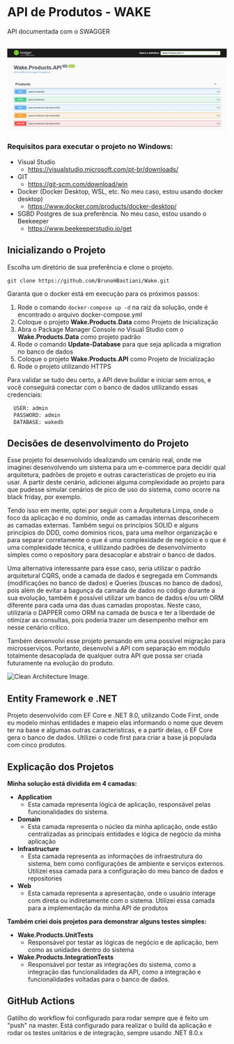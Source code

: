# API de Produtos - WAKE

API documentada com o SWAGGER

<br>![Imagem da API](WakeProducts.jpg)<br>

### Requisitos para executar o projeto no Windows:

* Visual Studio
    * https://visualstudio.microsoft.com/pt-br/downloads/
* GIT 
    * https://git-scm.com/download/win
* Docker (Docker Desktop, WSL, etc. No meu caso, estou usando docker desktop) 
    * https://www.docker.com/products/docker-desktop/
* SGBD Postgres de sua preferência. No meu caso, estou usando o Beekeeper
    * https://www.beekeeperstudio.io/get

## Inicializando o Projeto

Escolha um diretório de sua preferência e clone o projeto.
```
git clone https://github.com/BrunoHBastiani/Wake.git
```

Garanta que o docker está em execução para os próximos passos:

1. Rode o comando `docker-compose up -d` na raiz da solução, onde é encontrado o arquivo docker-compose.yml
2. Coloque o projeto **Wake.Products.Data** como Projeto de Inicialização
3. Abra o Package Manager Console no Visual Studio com o **Wake.Products.Data** como projeto padrão
4. Rode o comando **Update-Database** para que seja aplicada a migration no banco de dados
5. Coloque o projeto **Wake.Products.API** como Projeto de Inicialização
6. Rode o projeto utilizando HTTPS

Para validar se tudo deu certo, a API deve buildar e iniciar sem erros, e você conseguirá conectar com o banco de dados utilizando essas credenciais:

      USER: admin
      PASSWORD: admin
      DATABASE: wakedb

## Decisões de desenvolvimento do Projeto

Esse projeto foi desenvolvido idealizando um cenário real, onde me imaginei desenvolvendo um sistema para um e-commerce para decidir qual arquitetura, padrões de projeto e outras caracteristicas de projeto eu iria usar.
A partir deste cenário, adicionei alguma complexidade ao projeto para que pudesse simular cenários de pico de uso do sistema, como ocorre na black friday, por exemplo.

Tendo isso em mente, optei por seguir com a Arquitetura Limpa, onde o foco da aplicação é no domínio, onde as camadas internas desconhecem as camadas externas. Também segui os princípios SOLID e alguns princípios do DDD, como domínios ricos, para uma melhor organização e para separar corretamente o que é uma complexidade de negócio e o que é uma complexidade técnica,  e utilizando padrões de desenvolvimento simples como o repository para desacoplar e abstrair o banco de dados.

Uma alternativa interessante para esse caso, seria utilizar o padrão arquitetural CQRS, onde a camada de dados é segregada em Commands (modificações no banco de dados) e Queries (buscas no banco de dados), pois além de evitar a bagunça da camada de dados no código durante a sua evolução, também é possível utilizar um banco de dados e/ou um ORM diferente para cada uma das duas camadas propostas. Neste caso, utilizaria o DAPPER como ORM na camada de busca e ter a liberdade de otimizar as consultas, pois poderia trazer um desempenho melhor em nesse cenário crítico.

Também desenvolvi esse projeto pensando em uma possível migração para microsserviços. Portanto, desenvolvi a API com separação em módulo totalmente desacoplada de qualquer outra API que possa ser criada futuramente na evolução do produto.


![Clean Architecture Image.](https://miro.medium.com/v2/resize:fit:1400/0*iU9Ks05_GTtGh6zV.jpg "Clean Architecture Image.")

## Entity Framework e .NET

Projeto desenvolvido com EF Core e .NET 8.0, utilizando Code First, onde eu modelo minhas entidades e mapeio elas informando o nome que devem ter na base e algumas outras caracteristicas, e a partir delas, o EF Core gera o banco de dados.
Utilizei o code first para criar a base já populada com cinco produtos.

## Explicação dos Projetos

**Minha solução está dividida em 4 camadas:**

* **Application**
    * Esta camada representa lógica de aplicação, responsável pelas funcionalidades do sistema. 
* **Domain**
    * Esta camada representa o núcleo da minha aplicação, onde estão centralizadas as principais entidades e lógica de negócio da minha aplicação
* **Infrastructure**
    * Esta camada representa as informações de infraestrutura do sistema, bem como configurações de ambiente e serviços externos. Utilizei essa camada para a configuração do meu banco de dados e repositories
* **Web**
    * Esta camada representa a apresentação, onde o usuário interage com direta ou indiretamente com o sistema. Utilizei essa camada para a implementação da minha API de produtos 

**Também criei dois projetos para demonstrar alguns testes simples:**

* **Wake.Products.UnitTests**
    * Responsável por testar as lógicas de negócio e de aplicação, bem como as unidades dentro do sistema
* **Wake.Products.IntegrationTests**
    * Responsável por testar as integrações do sistema, como a integração das funcionalidades da API, como a integração e funcionalidades voltadas para o banco de dados.

## GitHub Actions

Gatilho do workflow foi configurado para rodar sempre que é feito um "push" na master. Está configurado para realizar o build da aplicação e rodar os testes unitários e de integração, sempre usando .NET 8.0.x
